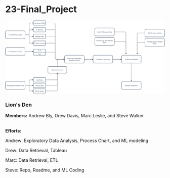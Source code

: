 # 23-Final_Project


 ![Flowchart](/Flowchart.png)

### Lion's Den

<b>Members:</b> Andrew Bly, Drew Davis, Marc Leslie, and Steve Walker

<br>
<b>Efforts:</b>

Andrew: Exploratory Data Analysis, Process Chart, and ML modeling

Drew: Data Retrieval, Tableau

Marc: Data Retrieval, ETL

Steve: Repo, Readme, and ML Coding
